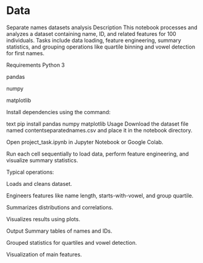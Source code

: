 # Data
Separate names datasets analysis
Description
This notebook processes and analyzes a dataset containing name, ID, and related features for 100 individuals.
Tasks include data loading, feature engineering, summary statistics, and grouping operations like quartile binning and vowel detection for first names.

Requirements
Python 3

pandas

numpy

matplotlib

Install dependencies using the command:

text
pip install pandas numpy matplotlib
Usage
Download the dataset file named contentseparatednames.csv and place it in the notebook directory.

Open project_task.ipynb in Jupyter Notebook or Google Colab.

Run each cell sequentially to load data, perform feature engineering, and visualize summary statistics.

Typical operations:

Loads and cleans dataset.

Engineers features like name length, starts-with-vowel, and group quartile.

Summarizes distributions and correlations.

Visualizes results using plots.

Output
Summary tables of names and IDs.

Grouped statistics for quartiles and vowel detection.

Visualization of main features.